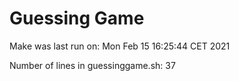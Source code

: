 # Guessing Game

Make was last run on: Mon Feb 15 16:25:44 CET 2021

Number of lines in guessinggame.sh: 37

